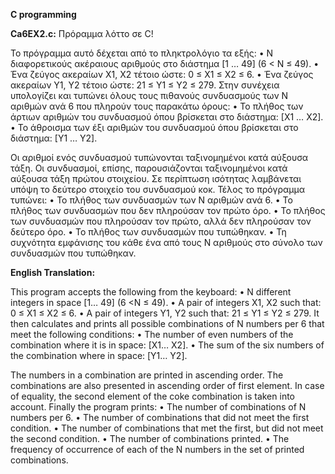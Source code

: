 **C programming**


**Ca6EX2.c:** Πρόραμμα λόττο σε C!

Το πρόγραμμα αυτό δέχεται από το πληκτρολόγιο τα εξής:
• Ν διαφορετικούς ακέραιους αριθμούς στο διάστημα [1 … 49] (6 < Ν ≤ 49).
• Ένα ζεύγος ακεραίων Χ1, Χ2 τέτοιο ώστε: 0 ≤ Χ1 ≤ Χ2 ≤ 6.
• Ένα ζεύγος ακεραίων Υ1, Υ2 τέτοιο ώστε: 21 ≤ Υ1 ≤ Υ2 ≤ 279.
Στην συνέχεια υπολογίζει και τυπώνει όλους τους πιθανούς συνδυασμούς των Ν αριθμών ανά 6 που πληρούν τους παρακάτω όρους:
• Το πλήθος των άρτιων αριθμών του συνδυασμού όπου βρίσκεται στο διάστημα: [Χ1 … Χ2].
• Το άθροισμα των έξι αριθμών του συνδυασμού όπου βρίσκεται στο διάστημα: [Υ1 … Υ2].

Οι αριθμοί ενός συνδυασμού τυπώνονται ταξινομημένοι κατά αύξουσα τάξη. Οι συνδυασμοί, επίσης, παρουσιάζονται ταξινομημένοι κατά αύξουσα τάξη πρώτου στοιχείου. Σε περίπτωση ισότητας λαμβάνεται υπόψη το δεύτερο στοιχείο του συνδυασμού κοκ.
Τέλος το πρόγραμμα τυπώνει:
• Το πλήθος των συνδυασμών των Ν αριθμών ανά 6.
• Το πλήθος των συνδυασμών που δεν πληρούσαν τον πρώτο όρο.
• Το πλήθος των συνδυασμών που πληρούσαν τον πρώτο, αλλά δεν πληρούσαν τον δεύτερο όρο.
• Το πλήθος των συνδυασμών που τυπώθηκαν.
• Τη συχνότητα εμφάνισης του κάθε ένα από τους Ν αριθμούς στο σύνολο των συνδυασμών που τυπώθηκαν.



**English Translation:**

This program accepts the following from the keyboard:
• N different integers in space [1… 49] (6 <N ≤ 49).
• A pair of integers X1, X2 such that: 0 ≤ X1 ≤ X2 ≤ 6.
• A pair of integers Υ1, Υ2 such that: 21 ≤ Υ1 ≤ Υ2 ≤ 279.
It then calculates and prints all possible combinations of N numbers per 6 that meet the following conditions:
• The number of even numbers of the combination where it is in space: [X1… X2].
• The sum of the six numbers of the combination where in space: [Υ1… Υ2].

The numbers in a combination are printed in ascending order. The combinations are also presented in ascending order of first element. In case of equality, the second element of the coke combination is taken into account.
Finally the program prints:
• The number of combinations of N numbers per 6.
• The number of combinations that did not meet the first condition.
• The number of combinations that met the first, but did not meet the second condition.
• The number of combinations printed.
• The frequency of occurrence of each of the N numbers in the set of printed combinations.
